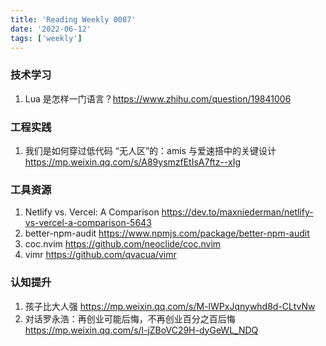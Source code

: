 ```yaml
---
title: 'Reading Weekly 0087'
date: '2022-06-12'
tags: ['weekly']
---
```


### 技术学习

1. Lua 是怎样一门语言？https://www.zhihu.com/question/19841006

### 工程实践

1. 我们是如何穿过低代码 “⽆⼈区”的：amis 与爱速搭中的关键设计 https://mp.weixin.qq.com/s/A89ysmzfEtIsA7ftz--xIg

### 工具资源

1. Netlify vs. Vercel: A Comparison https://dev.to/maxniederman/netlify-vs-vercel-a-comparison-5643
2. better-npm-audit https://www.npmjs.com/package/better-npm-audit
3. coc.nvim https://github.com/neoclide/coc.nvim
4. vimr https://github.com/qvacua/vimr

### 认知提升

1. 孩子比大人强 https://mp.weixin.qq.com/s/M-lWPxJqnywhd8d-CLtvNw
2. 对话罗永浩：再创业可能后悔，不再创业百分之百后悔 https://mp.weixin.qq.com/s/l-jZBoVC29H-dyGeWL_NDQ
